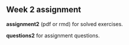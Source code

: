 ## Week 2 assignment

__assignment2__ (pdf or rmd) for solved exercises.

__questions2__ for assignment questions.
